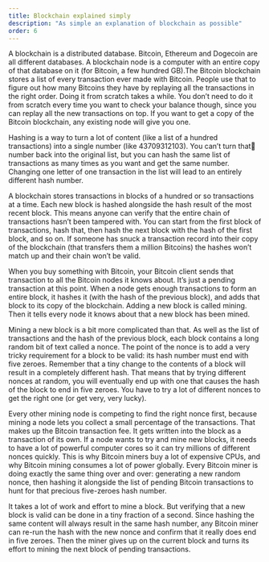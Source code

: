 ```yaml
---
title: Blockchain explained simply
description: "As simple an explanation of blockchain as possible"
order: 6
---
```


A blockchain is a distributed database. Bitcoin, Ethereum and Dogecoin are all different databases. A blockchain node is a computer with an entire copy of that database on it (for Bitcoin, a few hundred GB).The Bitcoin blockchain stores a list of every transaction ever made with Bitcoin. People use that to figure out how many Bitcoins they have by replaying all the transactions in the right order. Doing it from scratch takes a while. You don’t need to do it from scratch every time you want to check your balance though, since you can replay all the new transactions on top. If you want to get a copy of the Bitcoin blockchain, any existing node will give you one.

Hashing is a way to turn a lot of content (like a list of a hundred transactions) into a single number (like 43709312103). You can’t turn that number back into the original list, but you can hash the same list of transactions as many times as you want and get the same number. Changing one letter of one transaction in the list will lead to an entirely different hash number.

A blockchain stores transactions in blocks of a hundred or so transactions at a time. Each new block is hashed alongside the hash result of the most recent block. This means anyone can verify that the entire chain of transactions hasn’t been tampered with. You can start from the first block of transactions, hash that, then hash the next block with the hash of the first block, and so on. If someone has snuck a transaction record into their copy of the blockchain (that transfers them a million Bitcoins) the hashes won’t match up and their chain won’t be valid.

When you buy something with Bitcoin, your Bitcoin client sends that transaction to all the Bitcoin nodes it knows about. It’s just a pending transaction at this point. When a node gets enough transactions to form an entire block, it hashes it (with the hash of the previous block), and adds that block to its copy of the blockchain. Adding a new block is called mining. Then it tells every node it knows about that a new block has been mined.

Mining a new block is a bit more complicated than that. As well as the list of transactions and the hash of the previous block, each block contains a long random bit of text called a nonce. The point of the nonce is to add a very tricky requirement for a block to be valid: its hash number must end with five zeroes. Remember that a tiny change to the contents of a block will result in a completely different hash. That means that by trying different nonces at random, you will eventually end up with one that causes the hash of the block to end in five zeroes. You have to try a lot of different nonces to get the right one (or get very, very lucky).

Every other mining node is competing to find the right nonce first, because mining a node lets you collect a small percentage of the transactions. That makes up the Bitcoin transaction fee. It gets written into the block as a transaction of its own. If a node wants to try and mine new blocks, it needs to have a lot of powerful computer cores so it can try millions of different nonces quickly. This is why Bitcoin miners buy a lot of expensive CPUs, and why Bitcoin mining consumes a lot of power globally. Every Bitcoin miner is doing exactly the same thing over and over: generating a new random nonce, then hashing it alongside the list of pending Bitcoin transactions to hunt for that precious five-zeroes hash number.

It takes a lot of work and effort to mine a block. But verifying that a new block is valid can be done in a tiny fraction of a second. Since hashing the same content will always result in the same hash number, any Bitcoin miner can re-run the hash with the new nonce and confirm that it really does end in five zeroes. Then the miner gives up on the current block and turns its effort to mining the next block of pending transactions.